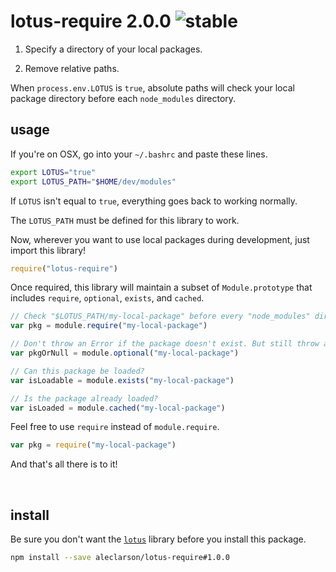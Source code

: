 
# lotus-require 2.0.0 ![stable](https://img.shields.io/badge/stability-stable-4EBA0F.svg?style=flat)

1. Specify a directory of your local packages.

2. Remove relative paths.

When `process.env.LOTUS` is `true`, absolute paths will check your local package directory before each `node_modules` directory.

usage
-----

If you're on OSX, go into your `~/.bashrc` and paste these lines.

```sh
export LOTUS="true"
export LOTUS_PATH="$HOME/dev/modules"
```

If `LOTUS` isn't equal to `true`, everything goes back to working normally.

The `LOTUS_PATH` must be defined for this library to work.

Now, wherever you want to use local packages during development, just import this library!

```JavaScript
require("lotus-require")
```

Once required, this library will maintain a subset of `Module.prototype` that includes `require`, `optional`, `exists`, and `cached`.

```JavaScript
// Check "$LOTUS_PATH/my-local-package" before every "node_modules" directory.
var pkg = module.require("my-local-package")

// Don't throw an Error if the package doesn't exist. But still throw an Error if something else goes wrong.
var pkgOrNull = module.optional("my-local-package")

// Can this package be loaded?
var isLoadable = module.exists("my-local-package")

// Is the package already loaded?
var isLoaded = module.cached("my-local-package")
```

Feel free to use `require` instead of `module.require`.

```JavaScript
var pkg = require("my-local-package")
```

And that's all there is to it!

&nbsp;

install
-------

Be sure you don't want the [`lotus`](https://github.com/aleclarson/lotus) library before you install this package.

```sh
npm install --save aleclarson/lotus-require#1.0.0
```
